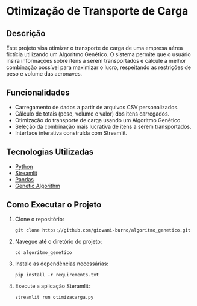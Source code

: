 # Otimização de Transporte de Carga

## Descrição

Este projeto visa otimizar o transporte de carga de uma empresa aérea fictícia utilizando um Algoritmo Genético. O sistema permite que o usuário insira informações sobre itens a serem transportados e calcule a melhor combinação possível para maximizar o lucro, respeitando as restrições de peso e volume das aeronaves.

## Funcionalidades

- Carregamento de dados a partir de arquivos CSV personalizados.
- Cálculo de totais (peso, volume e valor) dos itens carregados.
- Otimização do transporte de carga usando um Algoritmo Genético.
- Seleção da combinação mais lucrativa de itens a serem transportados.
- Interface interativa construída com Streamlit.

## Tecnologias Utilizadas

- [Python](https://www.python.org/)
- [Streamlit](https://streamlit.io/)
- [Pandas](https://pandas.pydata.org/)
- [Genetic Algorithm](https://pypi.org/project/geneticalgorithm/)

## Como Executar o Projeto

1. Clone o repositório:

   ```
   git clone https://github.com/giovani-burno/algoritmo_genetico.git
   ```
2. Navegue até o diretório do projeto:
   ```
   cd algoritmo_genetico
   ```
3. Instale as dependências necessárias:
   ```
   pip install -r requirements.txt
   ```
4. Execute a aplicação Steramlit:
   ```
   streamlit run otimizacarga.py
   ```
